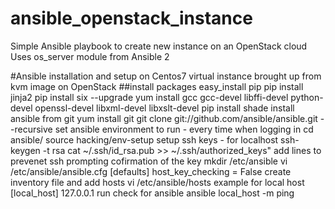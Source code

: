# ansible_openstack_instance
Simple Ansible playbook to create new instance on an OpenStack cloud
Uses os_server module from Ansible 2

#Ansible installation and setup on Centos7 virtual instance brought up from kvm image on OpenStack
##install packages
  easy_install pip
  pip install jinja2
  pip install six --upgrade
  yum install gcc gcc-devel libffi-devel python-devel openssl-devel libxml-devel libxslt-devel
  pip install shade
install ansible from git
  yum install git
  git clone git://github.com/ansible/ansible.git --recursive
set ansible environment to run - every time when logging in
  cd ansible/
  source hacking/env-setup
setup ssh keys - for localhost
  ssh-keygen -t rsa
  cat ~/.ssh/id_rsa.pub  >>  ~/.ssh/authorized_keys"
add lines to prevenet ssh prompting cofirmation of the key
  mkdir /etc/ansible
  vi /etc/ansible/ansible.cfg
    [defaults]
    host_key_checking = False
create inventory file and add hosts
  vi /etc/ansible/hosts
example for local host
  [local_host]
  127.0.0.1
run check for ansible
  ansible local_host -m ping
